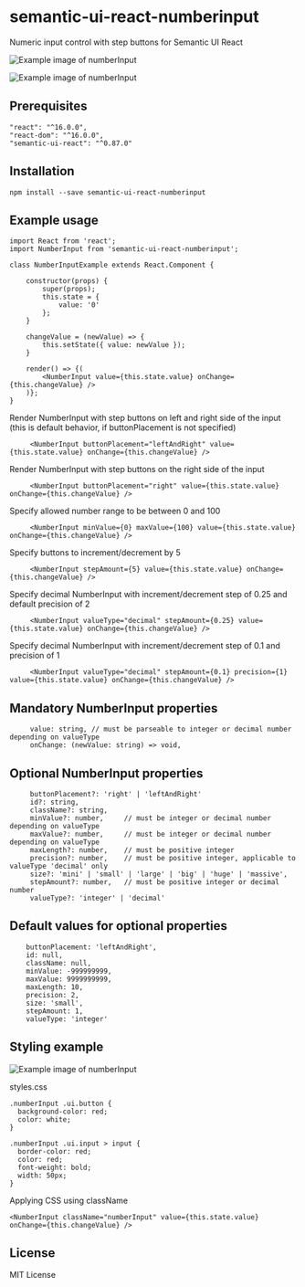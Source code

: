 # semantic-ui-react-numberinput
Numeric input control with step buttons for Semantic UI React

![Example image of numberInput](https://raw.githubusercontent.com/pksilen/semantic-ui-react-numberinput/master/example/number_input.png)

![Example image of numberInput](https://raw.githubusercontent.com/pksilen/semantic-ui-react-numberinput/master/example/right_buttons_number_input.png)

## Prerequisites
    "react": "^16.0.0",
    "react-dom": "^16.0.0",
    "semantic-ui-react": "^0.87.0"

## Installation
    npm install --save semantic-ui-react-numberinput
    
## Example usage
    import React from 'react';
    import NumberInput from 'semantic-ui-react-numberinput';
    
    class NumberInputExample extends React.Component {

        constructor(props) {
            super(props);
            this.state = {
                value: '0'
            };
        }
        
        changeValue = (newValue) => {
            this.setState({ value: newValue });
        }
       
        render() => {(
            <NumberInput value={this.state.value} onChange={this.changeValue} />
        )};
    }
    
   Render NumberInput with step buttons on left and right side of the input (this is default behavior, if buttonPlacement is not specified)
             
         <NumberInput buttonPlacement="leftAndRight" value={this.state.value} onChange={this.changeValue} />
         
   Render NumberInput with step buttons on the right side of the input
                      
         <NumberInput buttonPlacement="right" value={this.state.value} onChange={this.changeValue} />
    
   Specify allowed number range to be between 0 and 100
         
         <NumberInput minValue={0} maxValue={100} value={this.state.value} onChange={this.changeValue} />
         
   Specify buttons to increment/decrement by 5 
                  
         <NumberInput stepAmount={5} value={this.state.value} onChange={this.changeValue} />
         
   Specify decimal NumberInput with increment/decrement step of 0.25 and default precision of 2 
                   
         <NumberInput valueType="decimal" stepAmount={0.25} value={this.state.value} onChange={this.changeValue} />
          
   Specify decimal NumberInput with increment/decrement step of 0.1 and precision of 1 
                     
         <NumberInput valueType="decimal" stepAmount={0.1} precision={1} value={this.state.value} onChange={this.changeValue} />

## Mandatory NumberInput properties      
         value: string, // must be parseable to integer or decimal number depending on valueType
         onChange: (newValue: string) => void,
         
## Optional NumberInput properties
         buttonPlacement?: 'right' | 'leftAndRight'
         id?: string,
         className?: string,
         minValue?: number,     // must be integer or decimal number depending on valueType
         maxValue?: number,     // must be integer or decimal number depending on valueType
         maxLength?: number,    // must be positive integer
         precision?: number,    // must be positive integer, applicable to valueType 'decimal' only
         size?: 'mini' | 'small' | 'large' | 'big' | 'huge' | 'massive',
         stepAmount?: number,   // must be positive integer or decimal number
         valueType?: 'integer' | 'decimal'
         
## Default values for optional properties
        buttonPlacement: 'leftAndRight',
        id: null,
        className: null,
        minValue: -999999999,
        maxValue: 9999999999,
        maxLength: 10,
        precision: 2,
        size: 'small',
        stepAmount: 1,
        valueType: 'integer'
        
## Styling example
![Example image of numberInput](https://raw.githubusercontent.com/pksilen/semantic-ui-react-numberinput/master/example/styled_number_input.png)

   styles.css
   
    .numberInput .ui.button {
      background-color: red;
      color: white;
    }
    
    .numberInput .ui.input > input {
      border-color: red;
      color: red;
      font-weight: bold;
      width: 50px;
    }
    
   Applying CSS using className
   
    <NumberInput className="numberInput" value={this.state.value} onChange={this.changeValue} />
    
## License
MIT License

